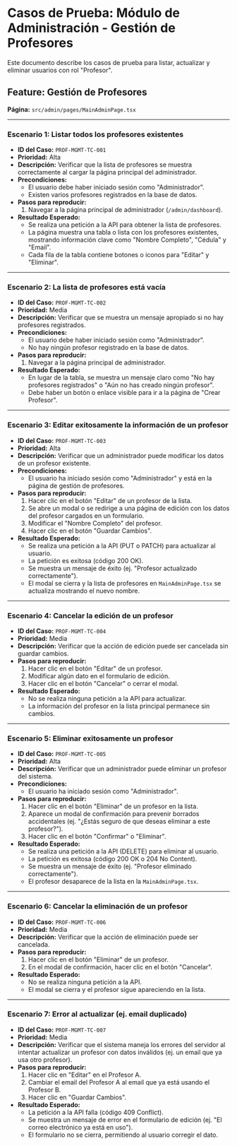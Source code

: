 # Casos de Prueba: Módulo de Administración - Gestión de Profesores

Este documento describe los casos de prueba para listar, actualizar y eliminar usuarios con rol "Profesor".

## Feature: Gestión de Profesores

**Página:** `src/admin/pages/MainAdminPage.tsx`

---

### Escenario 1: Listar todos los profesores existentes

-   **ID del Caso:** `PROF-MGMT-TC-001`
-   **Prioridad:** Alta
-   **Descripción:** Verificar que la lista de profesores se muestra correctamente al cargar la página principal del administrador.
-   **Precondiciones:**
    -   El usuario debe haber iniciado sesión como "Administrador".
    -   Existen varios profesores registrados en la base de datos.
-   **Pasos para reproducir:**
    1.  Navegar a la página principal de administrador (`/admin/dashboard`).
-   **Resultado Esperado:**
    -   Se realiza una petición a la API para obtener la lista de profesores.
    -   La página muestra una tabla o lista con los profesores existentes, mostrando información clave como "Nombre Completo", "Cédula" y "Email".
    -   Cada fila de la tabla contiene botones o iconos para "Editar" y "Eliminar".

---

### Escenario 2: La lista de profesores está vacía

-   **ID del Caso:** `PROF-MGMT-TC-002`
-   **Prioridad:** Media
-   **Descripción:** Verificar que se muestra un mensaje apropiado si no hay profesores registrados.
-   **Precondiciones:**
    -   El usuario debe haber iniciado sesión como "Administrador".
    -   No hay ningún profesor registrado en la base de datos.
-   **Pasos para reproducir:**
    1.  Navegar a la página principal de administrador.
-   **Resultado Esperado:**
    -   En lugar de la tabla, se muestra un mensaje claro como "No hay profesores registrados" o "Aún no has creado ningún profesor".
    -   Debe haber un botón o enlace visible para ir a la página de "Crear Profesor".

---

### Escenario 3: Editar exitosamente la información de un profesor

-   **ID del Caso:** `PROF-MGMT-TC-003`
-   **Prioridad:** Alta
-   **Descripción:** Verificar que un administrador puede modificar los datos de un profesor existente.
-   **Precondiciones:**
    -   El usuario ha iniciado sesión como "Administrador" y está en la página de gestión de profesores.
-   **Pasos para reproducir:**
    1.  Hacer clic en el botón "Editar" de un profesor de la lista.
    2.  Se abre un modal o se redirige a una página de edición con los datos del profesor cargados en un formulario.
    3.  Modificar el "Nombre Completo" del profesor.
    4.  Hacer clic en el botón "Guardar Cambios".
-   **Resultado Esperado:**
    -   Se realiza una petición a la API (PUT o PATCH) para actualizar al usuario.
    -   La petición es exitosa (código 200 OK).
    -   Se muestra un mensaje de éxito (ej. "Profesor actualizado correctamente").
    -   El modal se cierra y la lista de profesores en `MainAdminPage.tsx` se actualiza mostrando el nuevo nombre.

---

### Escenario 4: Cancelar la edición de un profesor

-   **ID del Caso:** `PROF-MGMT-TC-004`
-   **Prioridad:** Media
-   **Descripción:** Verificar que la acción de edición puede ser cancelada sin guardar cambios.
-   **Pasos para reproducir:**
    1.  Hacer clic en el botón "Editar" de un profesor.
    2.  Modificar algún dato en el formulario de edición.
    3.  Hacer clic en el botón "Cancelar" o cerrar el modal.
-   **Resultado Esperado:**
    -   No se realiza ninguna petición a la API para actualizar.
    -   La información del profesor en la lista principal permanece sin cambios.

---

### Escenario 5: Eliminar exitosamente un profesor

-   **ID del Caso:** `PROF-MGMT-TC-005`
-   **Prioridad:** Alta
-   **Descripción:** Verificar que un administrador puede eliminar un profesor del sistema.
-   **Precondiciones:**
    -   El usuario ha iniciado sesión como "Administrador".
-   **Pasos para reproducir:**
    1.  Hacer clic en el botón "Eliminar" de un profesor en la lista.
    2.  Aparece un modal de confirmación para prevenir borrados accidentales (ej. "¿Estás seguro de que deseas eliminar a este profesor?").
    3.  Hacer clic en el botón "Confirmar" o "Eliminar".
-   **Resultado Esperado:**
    -   Se realiza una petición a la API (DELETE) para eliminar al usuario.
    -   La petición es exitosa (código 200 OK o 204 No Content).
    -   Se muestra un mensaje de éxito (ej. "Profesor eliminado correctamente").
    -   El profesor desaparece de la lista en la `MainAdminPage.tsx`.

---

### Escenario 6: Cancelar la eliminación de un profesor

-   **ID del Caso:** `PROF-MGMT-TC-006`
-   **Prioridad:** Media
-   **Descripción:** Verificar que la acción de eliminación puede ser cancelada.
-   **Pasos para reproducir:**
    1.  Hacer clic en el botón "Eliminar" de un profesor.
    2.  En el modal de confirmación, hacer clic en el botón "Cancelar".
-   **Resultado Esperado:**
    -   No se realiza ninguna petición a la API.
    -   El modal se cierra y el profesor sigue apareciendo en la lista.

---

### Escenario 7: Error al actualizar (ej. email duplicado)

-   **ID del Caso:** `PROF-MGMT-TC-007`
-   **Prioridad:** Media
-   **Descripción:** Verificar que el sistema maneja los errores del servidor al intentar actualizar un profesor con datos inválidos (ej. un email que ya usa otro profesor).
-   **Pasos para reproducir:**
    1.  Hacer clic en "Editar" en el Profesor A.
    2.  Cambiar el email del Profesor A al email que ya está usando el Profesor B.
    3.  Hacer clic en "Guardar Cambios".
-   **Resultado Esperado:**
    -   La petición a la API falla (código 409 Conflict).
    -   Se muestra un mensaje de error en el formulario de edición (ej. "El correo electrónico ya está en uso").
    -   El formulario no se cierra, permitiendo al usuario corregir el dato.
